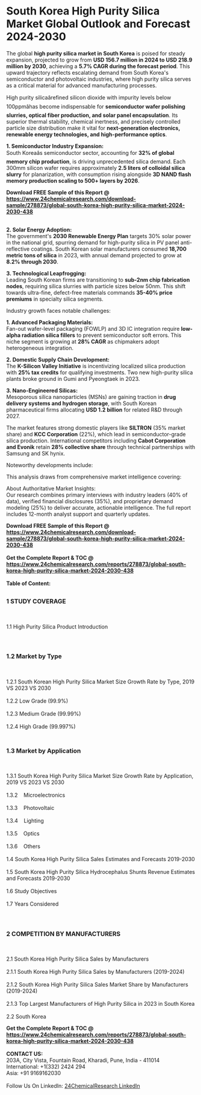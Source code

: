 <h1>South Korea High Purity Silica  Market Global Outlook and Forecast 2024-2030</h1><p>The global <strong>high purity silica market in South Korea</strong> is poised for steady expansion, projected to grow from <strong>USD 156.7 million in 2024 to USD 218.9 million by 2030</strong>, achieving a <strong>5.7% CAGR during the forecast period</strong>. This upward trajectory reflects escalating demand from South Korea's semiconductor and photovoltaic industries, where high purity silica serves as a critical material for advanced manufacturing processes.</p><p>High purity silicaârefined silicon dioxide with impurity levels below 100ppmâhas become indispensable for <strong>semiconductor wafer polishing slurries, optical fiber production, and solar panel encapsulation</strong>. Its superior thermal stability, chemical inertness, and precisely controlled particle size distribution make it vital for <strong>next-generation electronics, renewable energy technologies, and high-performance optics</strong>.</p><p><strong>1. Semiconductor Industry Expansion:</strong><br>
South Koreaâs semiconductor sector, accounting for <strong>32% of global memory chip production</strong>, is driving unprecedented silica demand. Each 300mm silicon wafer requires approximately <strong>2.5 liters of colloidal silica slurry</strong> for planarization, with consumption rising alongside <strong>3D NAND flash memory production scaling to 500+ layers by 2026</strong>.</p><div><b>Download FREE Sample of this Report @ 
            <a href="https://www.24chemicalresearch.com/download-sample/278873/global-south-korea-high-purity-silica-market-2024-2030-438">
            https://www.24chemicalresearch.com/download-sample/278873/global-south-korea-high-purity-silica-market-2024-2030-438</a></b></div><br><p><strong>2. Solar Energy Adoption:</strong><br>
The government's <strong>2030 Renewable Energy Plan</strong> targets 30% solar power in the national grid, spurring demand for high-purity silica in PV panel anti-reflective coatings. South Korean solar manufacturers consumed <strong>18,700 metric tons of silica</strong> in 2023, with annual demand projected to grow at <strong>8.2% through 2030</strong>.</p><p><strong>3. Technological Leapfrogging:</strong><br>
Leading South Korean firms are transitioning to <strong>sub-2nm chip fabrication nodes</strong>, requiring silica slurries with particle sizes below 50nm. This shift towards ultra-fine, defect-free materials commands <strong>35-40% price premiums</strong> in specialty silica segments.</p><p>Industry growth faces notable challenges:</p><p><strong>1. Advanced Packaging Materials:</strong><br>
Fan-out wafer-level packaging (FOWLP) and 3D IC integration require <strong>low-alpha radiation silica fillers</strong> to prevent semiconductor soft errors. This niche segment is growing at <strong>28% CAGR</strong> as chipmakers adopt heterogeneous integration.</p><p><strong>2. Domestic Supply Chain Development:</strong><br>
The <strong>K-Silicon Valley Initiative</strong> is incentivizing localized silica production with <strong>25% tax credits</strong> for qualifying investments. Two new high-purity silica plants broke ground in Gumi and Pyeongtaek in 2023.</p><p><strong>3. Nano-Engineered Silicas:</strong><br>
Mesoporous silica nanoparticles (MSNs) are gaining traction in <strong>drug delivery systems and hydrogen storage</strong>, with South Korean pharmaceutical firms allocating <strong>USD 1.2 billion</strong> for related R&amp;D through 2027.</p><p>The market features strong domestic players like <strong>SILTRON</strong> (35% market share) and <strong>KCC Corporation</strong> (22%), which lead in semiconductor-grade silica production. International competitors including <strong>Cabot Corporation and Evonik</strong> retain <strong>28% collective share</strong> through technical partnerships with Samsung and SK hynix.</p><p>Noteworthy developments include:</p><p>This analysis draws from comprehensive market intelligence covering:</p><p>About Authoritative Market Insights:<br>
Our research combines primary interviews with industry leaders (40% of data), verified financial disclosures (35%), and proprietary demand modeling (25%) to deliver accurate, actionable intelligence. The full report includes 12-month analyst support and quarterly updates.</p><div><b>Download FREE Sample of this Report @ 
            <a href="https://www.24chemicalresearch.com/download-sample/278873/global-south-korea-high-purity-silica-market-2024-2030-438">
            https://www.24chemicalresearch.com/download-sample/278873/global-south-korea-high-purity-silica-market-2024-2030-438</a></b></div><br><div><b>Get the Complete Report & TOC @ 
            <a href="https://www.24chemicalresearch.com/reports/278873/global-south-korea-high-purity-silica-market-2024-2030-438">
            https://www.24chemicalresearch.com/reports/278873/global-south-korea-high-purity-silica-market-2024-2030-438</a></b></div><br>
            <b>Table of Content:</b><p><h2><span style="font-size:16px"><strong>1 STUDY COVERAGE</strong></span></h2><br />
<p>1.1 High Purity Silica  Product Introduction</p><br />
<h2><span style="font-size:16px"><strong>1.2 Market by Type</strong></span></h2><br />
<p>1.2.1 South Korean High Purity Silica  Market Size Growth Rate by Type, 2019 VS 2023 VS 2030<br /><br />
1.2.2 Low Grade (99.9%)&nbsp;&nbsp; &nbsp;<br /><br />
1.2.3 Medium Grade (99.99%)<br /><br />
1.2.4 High Grade (99.997%)<br /><br />
<h2><span style="font-size:16px"><strong>1.3 Market by Application</strong></span></h2><br />
<p>1.3.1 South Korea High Purity Silica  Market Size Growth Rate by Application, 2019 VS 2023 VS 2030<br /><br />
1.3.2&nbsp;&nbsp; &nbsp;Microelectronics<br /><br />
1.3.3&nbsp;&nbsp; &nbsp;Photovoltaic<br /><br />
1.3.4&nbsp;&nbsp; &nbsp;Lighting<br /><br />
1.3.5&nbsp;&nbsp; &nbsp;Optics<br /><br />
1.3.6&nbsp;&nbsp; &nbsp;Others<br /><br />
1.4 South Korea High Purity Silica  Sales Estimates and Forecasts 2019-2030<br /><br />
1.5 South Korea High Purity Silica  Hydrocephalus Shunts Revenue Estimates and Forecasts 2019-2030<br /><br />
1.6 Study Objectives<br /><br />
1.7 Years Considered</p><br />
<h2><span style="font-size:16px"><strong>2 COMPETITION BY MANUFACTURERS</strong></span></h2><br />
<p>2.1 South Korea High Purity Silica  Sales by Manufacturers<br /><br />
2.1.1 South Korea High Purity Silica  Sales by Manufacturers (2019-2024)<br /><br />
2.1.2 South Korea High Purity Silica  Sales Market Share by Manufacturers (2019-2024)<br /><br />
2.1.3 Top Largest Manufacturers of High Purity Silica  in 2023 in South Korea<br /><br />
2.2 South Korea </p><div><b>Get the Complete Report & TOC @ 
            <a href="https://www.24chemicalresearch.com/reports/278873/global-south-korea-high-purity-silica-market-2024-2030-438">
            https://www.24chemicalresearch.com/reports/278873/global-south-korea-high-purity-silica-market-2024-2030-438</a></b></div><br><b>CONTACT US:</b><br>
            203A, City Vista, Fountain Road, Kharadi, Pune, India - 411014<br>
            International: +1(332) 2424 294<br>
            Asia: +91 9169162030 <br><br>
            Follow Us On LinkedIn: <a href="https://www.linkedin.com/company/24chemicalresearch/">24ChemicalResearch LinkedIn</a>